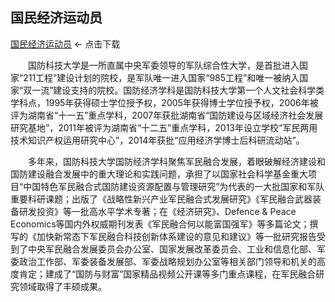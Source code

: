 ## 国民经济运动员

[国民经济运动员](https://drive.google.com/file/d/1ZOYnBWW_0hqI10JPNajEtRn2Lfn9cp1e/view?usp=sharing)    <- 点击下载

&emsp;&emsp;国防科技大学是一所直属中央军委领导的军队综合性大学，是首批进入国家“211工程”建设计划的院校，是军队唯一进入国家“985工程”和唯一被纳入国家“双一流”建设支持的院校。国防经济学科是国防科技大学第一个人文社会科学类学科点，1995年获得硕士学位授予权，2005年获得博士学位授予权，2006年被评为湖南省“十一五”重点学科，2007年获批湖南省“国防建设与区域经济社会发展研究基地”，2011年被评为湖南省“十二五”重点学科，2013年设立学校“军民两用技术知识产权运用研究中心”，2014年获批“应用经济学博士后科研流动站”。

&emsp;&emsp;多年来，国防科技大学国防经济学科聚焦军民融合发展，着眼破解经济建设和国防建设融合发展中的重大理论和实践问题，承担了以国家社会科学基金重大项目“中国特色军民融合式国防建设资源配置与管理研究”为代表的一大批国家和军队重要科研课题；出版了《战略性新兴产业军民融合式发展研究》《军民融合武器装备研发投资》等一批高水平学术专著；在《经济研究》、Defence & Peace Economics等国内外权威期刊发表《军民融合何以能富国强军》等多篇论文；撰写的《加快新常态下军民融合科技创新体系建设的意见和建议》等一批研究报告受到了中央军民融合发展委员会办公室、国家发展改革委员会、工业和信息化部、军委政治工作部、军委装备发展部、军委战略规划办公室等相关部门领导和机关的高度肯定；建成了“国防与财富”国家精品视频公开课等多门重点课程，在军民融合研究领域取得了丰硕成果。
